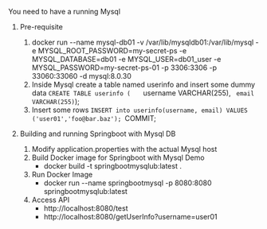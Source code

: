 You need to have a running Mysql

1. Pre-requisite 
   1.  docker run --name mysql-db01 -v /var/lib/mysqldb01:/var/lib/mysql -e MYSQL_ROOT_PASSWORD=my-secret-ps -e MYSQL_DATABASE=db01 -e MYSQL_USER=db01_user -e MYSQL_PASSWORD=my-secret-ps-01 -p 3306:3306 -p 33060:33060 -d mysql:8.0.30
   2. Inside Mysql create a table named userinfo and insert some dummy data
      `CREATE TABLE userinfo (  
      `  username VARCHAR(255),
      `  email VARCHAR(255)
      `);
   3. Insert some rows 
      `INSERT into userinfo(username, email) VALUES ('user01','foo@bar.baz');
      `COMMIT;


2. Building and running Springboot with Mysql DB
   1. Modify application.properties with the actual Mysql host
   2. Build Docker image for Springboot with Mysql Demo 
      * docker build -t springbootmysqlub:latest .
   3. Run Docker Image
      * docker run --name springbootmysql -p 8080:8080 springbootmysqlub:latest
   4. Access API
      * http://localhost:8080/test
      * http://localhost:8080/getUserInfo?username=user01
